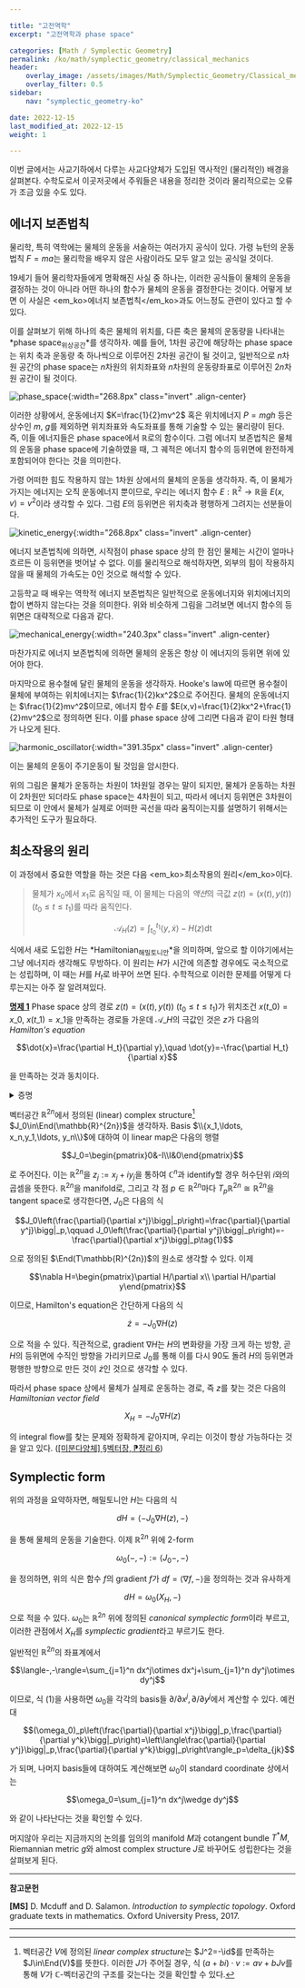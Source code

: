 ```yaml
---

title: "고전역학"
excerpt: "고전역학과 phase space"

categories: [Math / Symplectic Geometry]
permalink: /ko/math/symplectic_geometry/classical_mechanics
header:
    overlay_image: /assets/images/Math/Symplectic_Geometry/Classical_mechanics.png
    overlay_filter: 0.5
sidebar: 
    nav: "symplectic_geometry-ko"

date: 2022-12-15
last_modified_at: 2022-12-15
weight: 1

---
```


이번 글에서는 사교기하에서 다루는 사교다양체가 도입된 역사적인 (물리적인) 배경을 살펴본다. 수학도로서 이곳저곳에서 주워들은 내용을 정리한 것이라 물리적으로는 오류가 조금 있을 수도 있다.

## 에너지 보존법칙

물리학, 특히 역학에는 물체의 운동을 서술하는 여러가지 공식이 있다. 가령 뉴턴의 운동법칙 $F=ma$는 물리학을 배우지 않은 사람이라도 모두 알고 있는 공식일 것이다. 

19세기 들어 물리학자들에게 명확해진 사실 중 하나는, 이러한 공식들이 물체의 운동을 결정하는 것이 아니라 어떤 하나의 함수가 물체의 운동을 결정한다는 것이다. 어떻게 보면 이 사실은 <em_ko>에너지 보존법칙</em_ko>과도 어느정도 관련이 있다고 할 수 있다. 

이를 살펴보기 위해 하나의 축은 물체의 위치를, 다른 축은 물체의 운동량을 나타내는 *phase space<sub>위상공간</sub>*를 생각하자.  예를 들어, 1차원 공간에 해당하는 phase space는 위치 축과 운동량 축 하나씩으로 이루어진 2차원 공간이 될 것이고, 일반적으로 $n$차원 공간의 phase space는 $n$차원의 위치좌표와 $n$차원의 운동량좌표로 이루어진 $2n$차원 공간이 될 것이다.

![phase_space](/assets/images/Math/Symplectic_Geometry/Classical_mechanics-1.png){:width="268.8px" class="invert" .align-center}

이러한 상황에서, 운동에너지 $K=\frac{1}{2}mv^2$ 혹은 위치에너지 $P=mgh$ 등은 상수인 $m$, $g$를 제외하면 위치좌표와 속도좌표를 통해 기술할 수 있는 물리량이 된다. 즉, 이들 에너지들은 phase space에서 $\mathbb{R}$로의 함수이다. 그럼 에너지 보존법칙은 물체의 운동을 phase space에 기술하였을 때, 그 궤적은 에너지 함수의 등위면에 완전하게 포함되어야 한다는 것을 의미한다. 

가령 어떠한 힘도 작용하지 않는 1차원 상에서의 물체의 운동을 생각하자. 즉, 이 물체가 가지는 에너지는 오직 운동에너지 뿐이므로, 우리는 에너지 함수 $E:\mathbb{R}^2\rightarrow\mathbb{R}$을 $E(x,v)=v^2$이라 생각할 수 있다. 그럼 $E$의 등위면은 위치축과 평행하게 그려지는 선분들이다.

![kinetic_energy](/assets/images/Math/Symplectic_Geometry/Classical_mechanics-2.png){:width="268.8px" class="invert" .align-center}

에너지 보존법칙에 의하면, 시작점이 phase space 상의 한 점인 물체는 시간이 얼마나 흐르든 이 등위면을 벗어날 수 없다. 이를 물리적으로 해석하자면, 외부의 힘이 작용하지 않을 때 물체의 가속도는 0인 것으로 해석할 수 있다.

고등학교 때 배우는 역학적 에너지 보존법칙은 일반적으로 운동에너지와 위치에너지의 합이 변하지 않는다는 것을 의미한다. 위와 비슷하게 그림을 그려보면 에너지 함수의 등위면은 대략적으로 다음과 같다.

![mechanical_energy](/assets/images/Math/Symplectic_Geometry/Classical_mechanics-3.png){:width="240.3px" class="invert" .align-center}

마찬가지로 에너지 보존법칙에 의하면 물체의 운동은 항상 이 에너지의 등위면 위에 있어야 한다.

마지막으로 용수철에 달린 물체의 운동을 생각하자. Hooke's law에 따르면 용수철이 물체에 부여하는 위치에너지는 $\frac{1}{2}kx^2$으로 주어진다. 물체의 운동에너지는 $\frac{1}{2}mv^2$이므로, 에너지 함수 $E$를 $E(x,v)=\frac{1}{2}kx^2+\frac{1}{2}mv^2$으로 정의하면 된다. 이를 phase space 상에 그리면 다음과 같이 타원 형태가 나오게 된다.

![harmonic_oscillator](/assets/images/Math/Symplectic_Geometry/Classical_mechanics-4.png){:width="391.35px" class="invert" .align-center}

이는 물체의 운동이 주기운동이 될 것임을 암시한다.

위의 그림은 물체가 운동하는 차원이 1차원일 경우는 말이 되지만, 물체가 운동하는 차원이 2차원만 되더라도 phase space는 4차원이 되고, 따라서 에너지 등위면은 3차원이 되므로 이 안에서 물체가 실제로 어떠한 곡선을 따라 움직이는지를 설명하기 위해서는 추가적인 도구가 필요하다. 

## 최소작용의 원리

이 과정에서 중요한 역할을 하는 것은 다음 <em_ko>최소작용의 원리</em_ko>이다.

> 물체가 $x_0$에서 $x_1$로 움직일 때, 이 물체는 다음의 *액션*의 극값 $z(t)=(x(t),y(t))$ ($t_0\leq t\leq t_1$)를 따라 움직인다.
> 
> $$\mathcal{A}_H(z)=\int_{t_0}^{t_1}\langle y,\dot{x}\rangle-H(z)\mathop{dt}$$

식에서 새로 도입한 $H$는 *Hamiltonian<sub>해밀토니안</sub>*을 의미하며, 앞으로 할 이야기에서는 그냥 에너지라 생각해도 무방하다. 이 원리는 $H$가 시간에 의존할 경우에도 국소적으로는 성립하며, 이 때는 $H$를 $H_t$로 바꾸어 쓰면 된다. 수학적으로 이러한 문제를 어떻게 다루는지는 아주 잘 알려져있다.

<div class="proposition" markdown="1">

<ins id="pp1">**명제 1**</ins> Phase space 상의 경로 $z(t)=(x(t),y(t))$ ($t_0\leq t\leq t_1$)가 위치조건 $x(t\_0)=x\_0$, $x(t\_1)=x\_1$을 만족하는 경로들 가운데 $\mathcal{A}\_H$의 극값인 것은 $z$가 다음의 *Hamilton's equation*

$$\dot{x}=\frac{\partial H_t}{\partial y},\quad \dot{y}=-\frac{\partial H_t}{\partial x}$$

을 만족하는 것과 동치이다. 

</div>
<details class="proof" markdown="1">
<summary>증명</summary>

이를 증명하기 위해, 위치조건 $x_s(t\_0)=x\_0$, $x_s(t\_1)=x\_1$을 만족하는 경로들의 1-parameter family $(z\_s)=(x_s,y_s)$가 주어졌다 하고, $z_0=z$라 하자. 그럼

$$\begin{aligned}\frac{\partial}{\partial s}\bigg|_{s=0}\mathcal{A}_H(z_s)&=\frac{\partial}{\partial s}\bigg|_{s=0}\int_{t_0}^{t_1}\langle y_s,\dot{x}_s\rangle-H_t(x_s,y_s)\mathop{dt}\\&=\int_{t_0}^{t_1}\frac{\partial}{\partial s}\bigg|_{s=0}\left(\langle y_s,\dot{x}_s\rangle-H_t(x_s,y_s)\right)\mathop{dt}\\&=\int_{t_0}^{t_1}\bigl\langle\partial_s y_s|_0,\dot{x}\bigr\rangle+\bigl\langle y,\partial_s\dot{x}|_0\bigr\rangle-\bigl\langle\partial_sx_s|_0,\partial_x H_t\bigr\rangle-\bigl\langle\partial_sy_s|_0,\partial_yH_t\bigr\rangle\mathop{dt}\end{aligned}$$

이다. 이제 부분적분

$$\int_{t_0}^{t_1}\langle y,\partial_s\dot{x}_s|_0\rangle\mathop{dt}=\bigl[\langle y,\partial_sx_s|_0\rangle\bigr]_{t_0}^{t_1}-\int_{t_0}^{t_1}\langle\dot{y},\partial_sx_s|_0\rangle\mathop{dt}$$

을 생각하면, 우변의 첫째 항은 위치조건 $x_s(t\_0)=x\_0$, $x_s(t\_1)=x\_1$으로부터 $0$이 된다. 이를 앞선 식에 대입한 후 정리하면,

$$\frac{\partial}{\partial s}\bigg|_{s=0}\mathcal{A}_H(z)=\int_{t_0}^{t_1}\langle\partial_sy_s|_0,\dot{x}-\partial_yH_t\rangle\mathop{dt}-\int_{t_0}^{t_1}\langle\partial_sx_s|_0,\dot{y}+\partial_xH_t\rangle\mathop{dt}$$

이고, $\partial_sx_s\|_0$과 $\partial_sy_s\|_0$은 임의로 변할 수 있으므로 $z$가 $\mathcal{A}_H$의 극값이 되는 것은 두 식

$$\dot{x}-\partial_yH_t=0,\qquad\dot{y}+\partial_xH_t=0$$

이 성립하는 것과 동치이다.

</details>

벡터공간 $\mathbb{R}^{2n}$에서 정의된 (linear) complex structure[^1] $J_0\in\End(\mathbb{R}^{2n})$을 생각하자. Basis $\\{x_1,\ldots, x_n,y_1,\ldots, y_n\\}$에 대하여 이 linear map은 다음의 행렬

$$J_0=\begin{pmatrix}0&-I\\I&0\end{pmatrix}$$

로 주어진다. 이는 $\mathbb{R}^{2n}$을 $z_j:=x_j+iy_j$을 통하여 $\mathbb{C}^n$과 identify할 경우 허수단위 $i$와의 곱셈을 뜻한다. $\mathbb{R}^{2n}$을 manifold로, 그리고 각 점 $p\in\mathbb{R}^{2n}$마다 $T_p\mathbb{R}^{2n}\cong\mathbb{R}^{2n}$을 tangent space로 생각한다면, $J_0$은 다음의 식

$$J_0\left(\frac{\partial}{\partial x^j}\bigg|_p\right)=\frac{\partial}{\partial y^j}\bigg|_p,\qquad J_0\left(\frac{\partial}{\partial y^j}\bigg|_p\right)=-\frac{\partial}{\partial x^j}\bigg|_p\tag{1}$$

으로 정의된 $\End(T\mathbb{R}^{2n})$의 원소로 생각할 수 있다. 이제 

$$\nabla H=\begin{pmatrix}\partial H/\partial x\\ \partial H/\partial y\end{pmatrix}$$

이므로, Hamilton's equation은 간단하게 다음의 식

$$\dot{z}=-J_0\nabla H(z)$$

으로 적을 수 있다. 직관적으로, gradient $\nabla H$는 $H$의 변화량을 가장 크게 하는 방향, 곧 $H$의 등위면에 수직인 방향을 가리키므로 $J_0$를 통해 이를 다시 90도 돌려 $H$의 등위면과 평행한 방향으로 만든 것이 $\dot{z}$인 것으로 생각할 수 있다. 

따라서 phase space 상에서 물체가 실제로 운동하는 경로, 즉 $z$를 찾는 것은 다음의 *Hamiltonian vector field*

$$X_H=-J_0\nabla H(z)$$

의 integral flow를 찾는 문제와 정확하게 같아지며, 우리는 이것이 항상 가능하다는 것을 알고 있다. ([\[미분다양체\] §벡터장, ⁋정리 6](/ko/math/manifold/vector_fields#thm6))

## Symplectic form

위의 과정을 요약하자면, 해밀토니안 $H$는 다음의 식

$$dH=\langle-J_0\nabla H(z), -\rangle$$

을 통해 물체의 운동을 기술한다. 이제 $\mathbb{R}^{2n}$ 위에 $2$-form

$$\omega_0(-,-):=\langle J_0-, -\rangle$$

을 정의하면, 위의 식은 함수 $f$의 gradient $f$가 $df=\langle \nabla f,-\rangle$을 정의하는 것과 유사하게

$$dH=\omega_0(X_H, -)$$

으로 적을 수 있다. $\omega_0$는 $\mathbb{R}^{2n}$ 위에 정의된 *canonical symplectic form*이라 부르고, 이러한 관점에서 $X_H$를 *symplectic gradient*라고 부르기도 한다. 

일반적인 $\mathbb{R}^{2n}$의 좌표계에서 

$$\langle-,-\rangle=\sum_{j=1}^n dx^j\otimes dx^j+\sum_{j=1}^n dy^j\otimes dy^j$$

이므로, 식 (1)을 사용하면 $\omega_0$을 각각의 basis들 $\partial/\partial x^j,\partial/\partial y^j$에서 계산할 수 있다. 예컨대

$$(\omega_0)_p\left(\frac{\partial}{\partial x^j}\bigg|_p,\frac{\partial}{\partial y^k}\bigg|_p\right)=\left\langle\frac{\partial}{\partial y^j}\bigg|_p,\frac{\partial}{\partial y^k}\bigg|_p\right\rangle_p=\delta_{jk}$$

가 되며, 나머지 basis들에 대하여도 계산해보면 $\omega_0$이 standard coordinate 상에서는

$$\omega_0=\sum_{j=1}^n dx^j\wedge dy^j$$

와 같이 나타난다는 것을 확인할 수 있다. 

머지않아 우리는 지금까지의 논의를 임의의 manifold $M$과 cotangent bundle $T^\ast M$, Riemannian metric $g$와 almost complex structure $J$로 바꾸어도 성립한다는 것을 살펴보게 된다. 

---

**참고문헌**

**[MS]** D. Mcduff and D. Salamon. *Introduction to symplectic topology*. Oxford graduate texts in mathematics. Oxford University Press, 2017.

---

[^1]: 벡터공간 $V$에 정의된 *linear complex structure*는 $J^2=-\id$를 만족하는 $J\in\End(V)$를 뜻한다. 이러한 $J$가 주어질 경우, 식 $(a+bi)\cdot v:=av+bJv$를 통해 $V$가 $\mathbb{C}$-벡터공간의 구조를 갖는다는 것을 확인할 수 있다. 